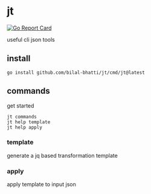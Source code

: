 # jt

[![Go Report Card](https://goreportcard.com/badge/github.com/bilal-bhatti/jt)](https://goreportcard.com/report/github.com/bilal-bhatti/jt)


useful cli json tools

## install
```
go install github.com/bilal-bhatti/jt/cmd/jt@latest
```

## commands
get started

```
jt commands
jt help template
jt help apply
```

### template 
generate a jq based transformation template

### apply
apply template to input json

